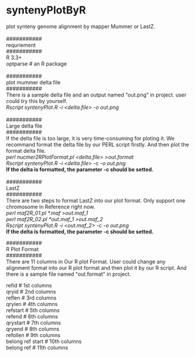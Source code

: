 # syntenyPlotByR<br>
plot synteny genome alignment by mapper Mummer or LastZ.<br>
<br>
###########<br>
requriement<br>
###########<br>
R 3.3+<br>
optparse # an R package <br>
<br>
###########<br>
plot mummer delta file<br>
###########<br>
There is a sample delta file and an output named "out.png" in project. user could try this by yourself.<br> 
<i>Rscript syntenyPlot.R -i <delta.file> -o out.png</i><br>
<br>
###########<br>
Large delta file<br>
###########<br>
If the delta file is too large, it is very time-consuming for ploting it. We recommand format the delta file by our PERL script firstly. And then plot the format delta file.<br>
<i>perl nucmer2RPlotFormat.pl <delta.file> >out.format</i><br>
<i>Rscript syntenyPlot.R -i <delta.file> -c -o out.png</i><br>
<b>If the delta is formatted, the parameter -c should be setted.</b><br>
<br>
###########<br>
LastZ<br>
###########<br>
There are two steps to format LastZ into our plot format. Only support one chromosome in Reference right now.<br>
<i>perl maf2R_01.pl *.maf >out.maf_1</i><br>
<i>perl maf2R_02.pl *out.maf_1 >out.maf_2</i><br>
<i>Rscript syntenyPlot.R -i <out.maf_2> -c -o out.png</i><br>
<b>If the delta is formatted, the parameter -c should be setted.</b><br>

###########<br>
R Plot Format <br>
###########<br>
There are 11 columns in Our R plot Format. User could change any alignment format into our R plot format and then plot it by our R script. And there is a sample file named "out.format" in project.<br>
<p>
refid # 1st columns <br>
qryid # 2nd columns <br>
reflen # 3rd columns <br>
qrylen # 4th columns<br>
refstart # 5th columns<br>
refend # 6th columns<br>
qrystart # 7th columns<br>
qryend # 8th columns<br>
refollen # 9th columns<br>
belong ref start # 10th columns<br>
belong ref # 11th columns<br>
</p>
<br><br>